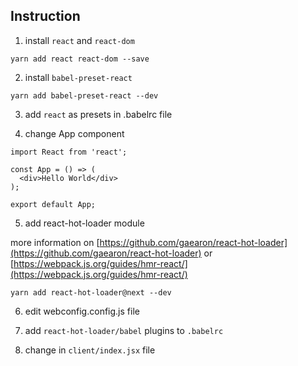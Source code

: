 ## Instruction

1. install `react` and `react-dom`

```
yarn add react react-dom --save
```

2. install `babel-preset-react`

```
yarn add babel-preset-react --dev
```

3. add `react` as presets in .babelrc file

4. change App component

```
import React from 'react';

const App = () => (
  <div>Hello World</div>
);

export default App;
```

5. add react-hot-loader module

more information on [https://github.com/gaearon/react-hot-loader](https://github.com/gaearon/react-hot-loader) or [https://webpack.js.org/guides/hmr-react/](https://webpack.js.org/guides/hmr-react/)

```
yarn add react-hot-loader@next --dev
```

6. edit webconfig.config.js file

7. add `react-hot-loader/babel` plugins to `.babelrc`

8. change in `client/index.jsx` file